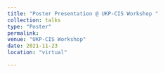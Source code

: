 ```yaml
---
title: "Poster Presentation @ UKP-CIS Workshop "
collection: talks
type: "Poster"
permalink: 
venue: "UKP-CIS Workshop"
date: 2021-11-23
location: "virtual"

---
```


